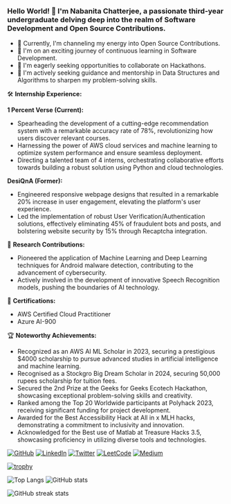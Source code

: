 ### Hello World! 👋 I'm Nabanita Chatterjee, a passionate third-year undergraduate delving deep into the realm of Software Development and Open Source Contributions.

- 🔭 Currently, I'm channeling my energy into Open Source Contributions.
- 🌱 I'm on an exciting journey of continuous learning in Software Development.
- 👯 I'm eagerly seeking opportunities to collaborate on Hackathons.
- 🤔 I'm actively seeking guidance and mentorship in Data Structures and Algorithms to sharpen my problem-solving skills.

🛠️ **Internship Experience:**

**1 Percent Verse (Current):**
  - Spearheading the development of a cutting-edge recommendation system with a remarkable accuracy rate of 78%, revolutionizing how users discover relevant courses.
  - Harnessing the power of AWS cloud services and machine learning to optimize system performance and ensure seamless deployment.
  - Directing a talented team of 4 interns, orchestrating collaborative efforts towards building a robust solution using Python and cloud technologies.

**DesiQnA (Former):**
  - Engineered responsive webpage designs that resulted in a remarkable 20% increase in user engagement, elevating the platform's user experience.
  - Led the implementation of robust User Verification/Authentication solutions, effectively eliminating 45% of fraudulent bots and posts, and bolstering website security by 15% through Recaptcha integration.

🧠 **Research Contributions:**
  - Pioneered the application of Machine Learning and Deep Learning techniques for Android malware detection, contributing to the advancement of cybersecurity.
  - Actively involved in the development of innovative Speech Recognition models, pushing the boundaries of AI technology.

🏅 **Certifications:**

  - AWS Certified Cloud Practitioner
  - Azure AI-900

🏆 **Noteworthy Achievements:**
  - Recognized as an AWS AI ML Scholar in 2023, securing a prestigious $4000 scholarship to pursue advanced studies in artificial intelligence and machine learning.
  - Recognised as a Stockgro Big Dream Scholar in 2024, securing 50,000 rupees scholarship for tuition fees.
  - Secured the 2nd Prize at the Geeks for Geeks Ecotech Hackathon, showcasing exceptional problem-solving skills and creativity.
  - Ranked among the Top 20 Worldwide participants at Polyhack 2023, receiving significant funding for project development.
  - Awarded for the Best Accessibility Hack at All in x MLH hacks, demonstrating a commitment to inclusivity and innovation.
  - Acknowledged for the Best use of Matlab at Treasure Hacks 3.5, showcasing proficiency in utilizing diverse tools and technologies.

[![GitHub](https://img.shields.io/badge/-GitHub-181717?style=flat&logo=GitHub&logoColor=white)](https://github.com/Nabanita29) [![LinkedIn](https://img.shields.io/badge/-LinkedIn-0077B5?style=flat&logo=LinkedIn&logoColor=white)](https://www.linkedin.com/in/nabanita-chatterjee-9b31a8228/) [![Twitter](https://img.shields.io/badge/-Twitter-1DA1F2?style=flat&logo=Twitter&logoColor=white)](https://twitter.com/Nabanita291002) [![LeetCode](https://img.shields.io/badge/-LeetCode-FFA116?style=flat&logo=LeetCode&logoColor=white)](https://leetcode.com/nabanita29/) [![Medium](https://img.shields.io/badge/-Medium-12100E?style=flat&logo=Medium&logoColor=white)](https://medium.com/@nabanita21csu057)


[![trophy](https://github-profile-trophy.vercel.app/?username=Nabanita29&theme=onedark)](https://github.com/ryo-ma/github-profile-trophy)

![Top Langs](https://github-readme-stats.vercel.app/api/top-langs/?username=Nabanita29&layout=compact)
![GitHub stats](https://github-readme-stats.vercel.app/api?username=Nabanita29&show_icons=true)

![GitHub streak stats](https://github-readme-streak-stats.herokuapp.com/?user=Nabanita29)

